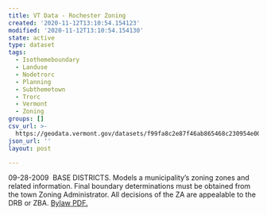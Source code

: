 ```yaml
---
title: VT Data - Rochester Zoning
created: '2020-11-12T13:10:54.154123'
modified: '2020-11-12T13:10:54.154130'
state: active
type: dataset
tags:
  - Isothemeboundary
  - Landuse
  - Nodetrorc
  - Planning
  - Subthemetown
  - Trorc
  - Vermont
  - Zoning
groups: []
csv_url: >-
  https://geodata.vermont.gov/datasets/f99fa8c2e87f46ab865468c230954e00_0.csv?outSR=%7B%22latestWkid%22%3A3857%2C%22wkid%22%3A102100%7D
json_url: ''
layout: post

---
```

09-28-2009  BASE DISTRICTS.  Models a municipality’s zoning zones and related information. Final boundary determinations must be obtained from the town Zoning Administrator. All decisions of the ZA are appealable to the DRB or ZBA. <a href='https://www.trorc.org/wp-content/uploads/2013/10/rozo092809.pdf' target='_blank'>Bylaw PDF.</a>
